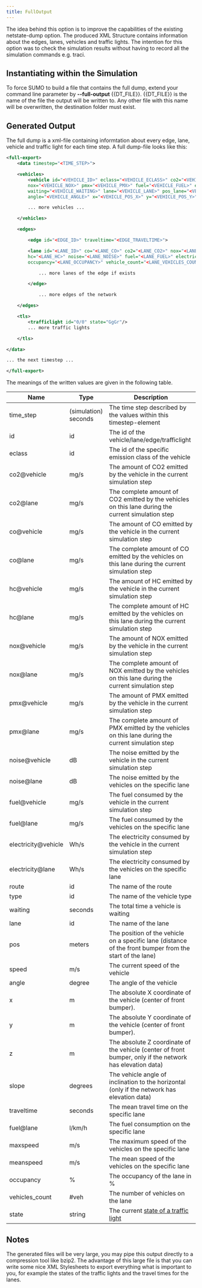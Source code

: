 ```yaml
---
title: FullOutput
---
```


The idea behind this option is to improve the capabilities of the
existing netstate-dump option. The produced XML Structure contains
information about the edges, lanes, vehicles and traffic lights. The
intention for this option was to check the simulation results without
having to record all the simulation commands e.g. traci.

## Instantiating within the Simulation

To force SUMO to build a file that contains the full dump, extend your
command line parameter by **--full-output** {{DT_FILE}}. {{DT_FILE}} is the name of the file the output will be
written to. Any other file with this name will be overwritten, the
destination folder must exist.

## Generated Output

The full dump is a xml-file containing informtation about every edge,
lane, vehicle and traffic light for each time step. A full dump-file
looks like this:

```xml
<full-export>
    <data timestep="<TIME_STEP>">

    <vehicles>
        <vehicle id="<VEHICLE_ID>" eclass="<VEHICLE_ECLASS>" co2="<VEHICLE_CO2>" co="<VEHICLE_CO>" hc="<VEHICLE_HC>"
        nox="<VEHICLE_NOX>" pmx="<VEHICLE_PMX>" fuel="<VEHICLE_FUEL>" electricity="<VEHICLE_ELECTRICITY>" noise="<VEHICLE_NOISE>" route="<VEHICLE_ROUTE>" type="<VEHICLE_TYPE>"
        waiting="<VEHICLE_WAITING>" lane="<VEHICLE_LANE>" pos_lane="<VEHICLE_POS_LANE>" speed="<VEHICLE_SPEED>"
        angle="<VEHICLE_ANGLE>" x="<VEHICLE_POS_X>" y="<VEHICLE_POS_Y>"/>

        ... more vehicles ...

    </vehicles>

    <edges>

        <edge id="<EDGE_ID>" traveltime="<EDGE_TRAVELTIME>">

        <lane id="<LANE_ID>" co="<LANE_CO>" co2="<LANE_CO2>" nox="<LANE_NOX>" pmx="<LANE_CO>"
        hc="<LANE_HC>" noise="<LANE_NOISE>" fuel="<LANE_FUEL>" electricity="<LANE_ELECTRICITY>" maxspeed="<LANE_MAXSPEED>" meanspeed="<LANE_MEANSPEED>"
        occupancy="<LANE_OCCUPANCY>" vehicle_count="<LANE_VEHICLES_COUNT>"/>

            ... more lanes of the edge if exists

        </edge>

            ... more edges of the network

    </edges>

    <tls>
        <trafficlight id="0/0" state="GgGr"/>
        ... more traffic lights

    </tls>

</data>

... the next timestep ...

</full-export>
```

The meanings of the written values are given in the following table.

| Name                | Type                 | Description                                                                                                             |
| ------------------- | -------------------- | ----------------------------------------------------------------------------------------------------------------------- |
| time_step          | (simulation) seconds | The time step described by the values within this timestep-element                                                      |
| id                  | id                   | The id of the vehicle/lane/edge/trafficlight                                                                            |
| eclass              | id                   | The id of the specific emission class of the vehicle                                                                    |
| co2\@vehicle         | mg/s                 | The amount of CO2 emitted by the vehicle in the current simulation step                                                  |
| co2\@lane            | mg/s                 | The complete amount of CO2 emitted by the vehicles on this lane during the current simulation step                       |
| co\@vehicle          | mg/s                 | The amount of CO emitted by the vehicle in the current simulation step                                                   |
| co\@lane             | mg/s                 | The complete amount of CO emitted by the vehicles on this lane during the current simulation step                        |
| hc\@vehicle          | mg/s                 | The amount of HC emitted by the vehicle in the current simulation step                                                   |
| hc\@lane             | mg/s                 | The complete amount of HC emitted by the vehicles on this lane during the current simulation step                        |
| nox\@vehicle         | mg/s                 | The amount of NOX emitted by the vehicle in the current simulation step                                                  |
| nox\@lane            | mg/s                 | The complete amount of NOX emitted by the vehicles on this lane during the current simulation step                       |
| pmx\@vehicle         | mg/s                 | The amount of PMX emitted by the vehicle in the current simulation step                                                  |
| pmx\@lane            | mg/s                 | The complete amount of PMX emitted by the vehicles on this lane during the current simulation step                       |
| noise\@vehicle       | dB                   | The noise emitted by the vehicle in the current simulation step                                                          |
| noise\@lane          | dB                   | The noise emitted by the vehicles on the specific lane                                                                  |
| fuel\@vehicle        | mg/s                 | The fuel consumed by the vehicle in the current simulation step                                                          |
| fuel\@lane           | mg/s                 | The fuel consumed by the vehicles on the specific lane                                                                  |
| electricity\@vehicle | Wh/s                 | The electricity consumed by the vehicle in the current simulation step                                                   |
| electricity\@lane    | Wh/s                 | The electricity consumed by the vehicles on the specific lane                                                           |
| route               | id                   | The name of the route                                                                                                   |
| type                | id                   | The name of the vehicle type                                                                                            |
| waiting             | seconds              | The total time a vehicle is waiting                                                                                     |
| lane                | id                   | The name of the lane                                                                                                    |
| pos                 | meters               | The position of the vehicle on a specific lane (distance of the front bumper from the start of the lane)                |
| speed               | m/s                  | The current speed of the vehicle                                                                                         |
| angle               | degree               | The angle of the vehicle                                                                                                |
| x                   | m                    | The absolute X coordinate of the vehicle (center of front bumper).                                                     |
| y                   | m                    | The absolute Y coordinate of the vehicle (center of front bumper).                                                     |
| z                   | m                    | The absolute Z coordinate of the vehicle (center of front bumper, only if the network has elevation data)               |
| slope               | degrees              | The vehicle angle of inclination to the horizontal (only if the network has elevation data)                             |
| traveltime          | seconds              | The mean travel time on the specific lane                                                                               |
| fuel\@lane           | l/km/h              | The fuel consumption on the specific lane                                                                               |
| maxspeed            | m/s                  | The maximum speed of the vehicles on the specific lane                                                                  |
| meanspeed           | m/s                  | The mean speed of the vehicles on the specific lane                                                                     |
| occupancy           | %                    | The occupancy of the lane in %                                                                                          |
| vehicles_count     | \#veh                | The number of vehicles on the lane                                                                                      |
| state               | string               | The current [state of a traffic light](../../Simulation/Traffic_Lights.md)                                            |

## Notes

The generated files will be very large, you may pipe this output
directly to a compression tool like bzip2. The advantage of this large
file is that you can write some nice XML Stylesheets to export
everything what is important to you, for example the states of the
traffic lights and the travel times for the lanes.
